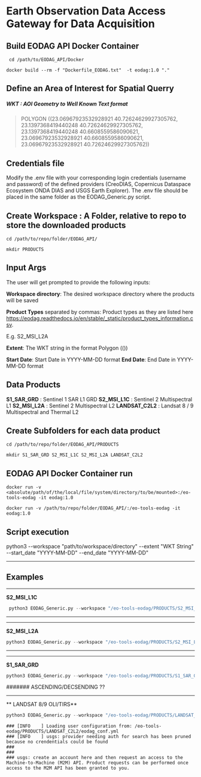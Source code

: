 # Earth Observation Data Access Gateway for Data Acquisition


## Build EODAG API Docker Container


` cd /path/to/EODAG_API/Docker`


`docker build --rm -f "Dockerfile_EODAG.txt"  -t eodag:1.0 "."`

## Define an Area of Interest for Spatial Querry

##### WKT : AOI Geometry to Well Known Text format

> POLYGON ((23.06967923532928921 40.72624629927305762, 23.1397368419440248 40.72624629927305762, 23.1397368419440248 40.6608559586090621, 23.06967923532928921 40.6608559586090621, 23.06967923532928921 40.72624629927305762))

## Credentials file
Modify the .env file with your corresponding login credentials (username and password) of the defined providers (CreoDIAS, Copernicus Dataspace Ecosystem ONDA DIAS and USGS Earth Explorer). The .env file should be placed in the same folder as the EODAG_Generic.py script.

## Create Workspace : A Folder, relative to repo to store the downloaded products

`cd /path/to/repo/folder/EODAG_API/`

`mkdir PRODUCTS`

## Input Args

The user will get prompted to provide the following inputs:

**Workspace directory**: The desired workspace directory where the products will be saved

**Product Types** separated by commas: Product types as they are listed here https://eodag.readthedocs.io/en/stable/_static/product_types_information.csv. 

E.g. S2_MSI_L2A

**Extent**: The WKT string in the format Polygon (())

**Start Date**: Start Date in YYYY-MM-DD format
**End Date**: End Date in YYYY-MM-DD format

## Data Products

**S1_SAR_GRD** : Sentinel 1 SAR L1 GRD
**S2_MSI_L1C** : Sentinel 2 Multispectral L1
**S2_MSI_L2A** : Sentinel 2 Multispectral L2
**LANDSAT_C2L2** : Landsat 8 / 9 Multispectral and Thermal L2

## Create Subfolders for each data product

`cd /path/to/repo/folder/EODAG_API/PRODUCTS`

`mkdir S1_SAR_GRD S2_MSI_L1C S2_MSI_L2A LANDSAT_C2L2`

## EODAG API Docker Container run

```shell
docker run -v <absolute/path/of/the/local/file/system/directory/to/be/mounted>:/eo-tools-eodag -it eodag:1.0
```

`docker run -v /path/to/repo/folder/EODAG_API/:/eo-tools-eodag -it eodag:1.0`

## Script execution

python3 <scriptName> --workspace "path/to/workspace/directory" --extent "WKT String" --start_date "YYYY-MM-DD" --end_date "YYYY-MM-DD"


------------


## Examples

 
------------

 **S2_MSI_L1C**
 
```python
 python3 EODAG_Generic.py --workspace "/eo-tools-eodag/PRODUCTS/S2_MSI_L1C" --product_types "S2_MSI_L1C" --extent "POLYGON ((23.06967923532928921 40.72624629927305762, 23.1397368419440248 40.72624629927305762, 23.1397368419440248 40.6608559586090621, 23.06967923532928921 40.6608559586090621, 23.06967923532928921 40.72624629927305762))" --start_date "2024-08-15" --end_date "2024-09-02" 
```

------------


------------
**S2_MSI_L2A**

```python
python3 EODAG_Generic.py --workspace "/eo-tools-eodag/PRODUCTS/S2_MSI_L2A" --product_types "S2_MSI_L2A" --extent "POLYGON ((23.06967923532928921 40.72624629927305762, 23.1397368419440248 40.72624629927305762, 23.1397368419440248 40.6608559586090621, 23.06967923532928921 40.6608559586090621, 23.06967923532928921 40.72624629927305762))" --start_date "2024-08-15" --end_date "2024-09-02" 
```


------------


------------

**S1_SAR_GRD**

```python
python3 EODAG_Generic.py --workspace "/eo-tools-eodag/PRODUCTS/S1_SAR_GRD" --product_types "S1_SAR_GRD" --extent "POLYGON ((23.06967923532928921 40.72624629927305762, 23.1397368419440248 40.72624629927305762, 23.1397368419440248 40.6608559586090621, 23.06967923532928921 40.6608559586090621, 23.06967923532928921 40.72624629927305762))" --start_date "2024-08-15" --end_date "2024-09-02"
```

 #######  ASCENDING/DECSENDING ?? 


------------

**  LANDSAT 8/9 OLI/TIRS**

```python
python3 EODAG_Generic.py --workspace "/eo-tools-eodag/PRODUCTS/LANDSAT_C2L2" --product_types "LANDSAT_C2L2" --extent "POLYGON ((23.06967923532928921 40.72624629927305762, 23.1397368419440248 40.72624629927305762, 23.1397368419440248 40.6608559586090621, 23.06967923532928921 40.6608559586090621, 23.06967923532928921 40.72624629927305762))" --start_date "2024-09-01" --end_date "2024-09-09"
```


	### [INFO    ] Loading user configuration from: /eo-tools-eodag/PRODUCTS/LANDSAT_C2L2/eodag_conf.yml
	### [INFO    ] usgs: provider needing auth for search has been pruned because no crendentials could be found
	### 
	### 
	### usgs: create an account here and then request an access to the Machine-to-Machine (M2M) API. Product requests can be performed once access to the M2M API has been granted to you.
	
